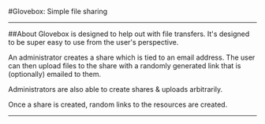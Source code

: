 #Glovebox: Simple file sharing
******
##About
Glovebox is designed to help out with file transfers. It's designed to be super easy to use from the user's perspective.

An administrator creates a share which is tied to an email address. The user can then upload files to the share with a randomly generated link that is (optionally) emailed to them.

Administrators are also able to create shares & uploads arbitrarily.

Once a share is created, random links to the resources are created.
******
